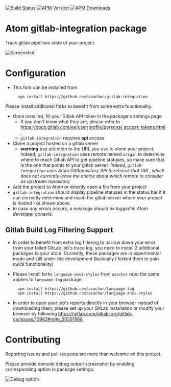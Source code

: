 
[![Build Status](https://travis-ci.org/blakawk/gitlab-integration.svg?branch=master)](https://travis-ci.org/blakawk/gitlab-integration)
[![APM Version](https://img.shields.io/apm/v/gitlab-integration.svg)](https://atom.io/packages/gitlab-integration)
[![APM Downloads](https://img.shields.io/apm/dm/gitlab-integration.svg)](https://atom.io/packages/gitlab-integration)

# Atom gitlab-integration package

Track gitlab pipelines state of your project.

![Screenshot](https://user-images.githubusercontent.com/1149069/28337289-7973ebcc-6c05-11e7-844d-c7a1e106317c.png)

# Configuration
 - This fork can be installed from
   ```
     apm install https://github.com/azachar/gitlab-integration
   ```
  Please install additional forks to benefit from some extra functionality.

 - Once installed, fill your Gitlab API token in the package's settings page
   - If you don't know what they are, please refer to https://docs.gitlab.com/ee/user/profile/personal_access_tokens.html,
   - `gitlab-integration` requires **api** access
 - Clone a project hosted on a gitlab server
   - **warning** pay attention to the URL you use to clone your project. Indeed, `gitlab-integration` uses remote named `origin` to determine where to reach Gitlab API to get pipeline statuses, so make sure that is the one that points to your gitlab server.
     *Indeed, `gitlab-integration` uses Atom GitRepository API to retrieve that URL, which does not currently leave the choice about which remote to consider as upstream repository.*
 - Add the project to Atom or directly open a file from your project
 - `gitlab-integration` should display pipeline statuses in the status bar if it can correctly determine and reach the gitlab server where your project is hosted like shown above.
 - *In case any errors occurs, a message should be logged in Atom developer console.*

## Gitlab Build Log Filtering Support
- In order to benefit from extra log filtering to narrow down your error from your failed GitLab job's trace log, you need to install 2 additional packages to your atom. Currently, these packages are in experimental mode and still under the development (basically I forked them to gain quick functionality)
- Please install forks `language-ansi-styles` from `azachar` repo the same applies to `language-log` package.
  ```
    apm install https://github.com/azachar/language-log
    apm install https://github.com/azachar/language-ansi-styles
  ```

- In order to open your job's reports directly in your browser instead of downloading them, please set up your GitLab installation or modify your browser by following https://gitlab.com/gitlab-org/gitlab-ce/issues/10982#note_50291868

# Contributing
Reporting issues and pull requests are more than welcome on this project.

Please provide console debug output screenshot by enabling corresponding option in package settings:

![Debug option](https://user-images.githubusercontent.com/1149069/28597149-a58383c0-719c-11e7-8de8-879d417087cd.png)
